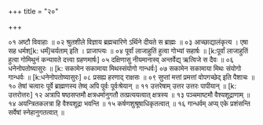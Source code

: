 +++
title = "२०"

+++

०१  अष्टौ विवाहाः ॥
०२  श्रुतशीले विज्ञाय ब्रह्मचारिणे ऽर्थिने दीयते स ब्राह्मः ॥
०३  आच्छाद्यालंकृत्य । एषा सह धर्मश्[k: धर्मं]चर्यताम् इति । प्राजाप्त्यः ॥
०४  पूर्वां लाजाहुतिं हुत्वा गोभ्यां सहार्षः ॥ [k:पूर्वां लाजाहुतिं हुत्वा गोमिथुनं कन्यावते दत्त्वा ग्रहणमार्षः]
०५  दक्षिणासु नीयमानास्व् अन्तर्वेद्य् ऋत्विजे स दैवः ॥
०६  धनेनोपतोष्यासुरः ॥ [k: सकामेन सकामाया मिथस्संयोगो गान्धर्वः]
०७  सकामेन सकामाया मिथः संयोगो गान्धर्वः ॥ [k:धनेनोपतोष्यासुरः]
०८  प्रसह्य हरणाद् राक्षसः ॥
०९  सुप्तां मत्तां प्रमत्तां वोपगच्छेद् इति पैशाचः ॥
१०  तेषां चत्वारः पूर्वे ब्राह्मणस्य तेष्व् अपि पूर्वः पूर्वःश्रेयान् ॥
११  उत्तरेषाम् उत्तर उत्तरः पापीयान् ॥ [k: उत्तरोत्तरः]
१२  अत्रापि षष्ठसप्तमौ क्षत्रधर्मानुगतौ तत्प्रत्ययत्वात् क्षत्रस्य ॥
१३  पञ्चमाष्टमौ वैश्यशूद्राणाम् ॥
१४  अयन्त्रितकलत्रा हि वैश्यशूद्रा भवन्ति ॥
१५  कर्षणशुश्रूषाधिकृतत्वात् ॥
१६  गान्धर्वम् अप्य् एके प्रशंसन्ति सर्वेषां स्नेहानुगतत्वात् ॥
